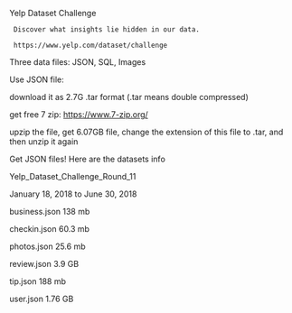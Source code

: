 
Yelp Dataset Challenge

     Discover what insights lie hidden in our data.
    
     https://www.yelp.com/dataset/challenge
   
 Three data files: JSON, SQL, Images
   
 Use JSON file:

download it as 2.7G .tar format (.tar means double compressed)

get free 7 zip: https://www.7-zip.org/

upzip the file, get 6.07GB file, change the extension of this file to .tar, and then unzip it again

Get JSON files! Here are the datasets info

Yelp_Dataset_Challenge_Round_11

January 18, 2018 to June 30, 2018

business.json    138 mb

checkin.json     60.3 mb

photos.json      25.6 mb 

review.json      3.9 GB

tip.json         188 mb

user.json        1.76 GB



